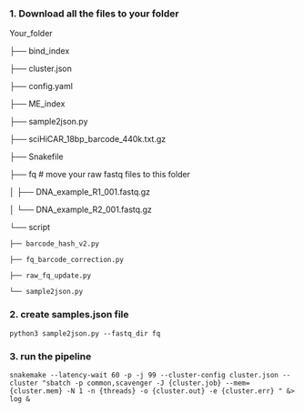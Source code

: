 ### 1. Download all the files to your folder
Your_folder

├── bind_index

├── cluster.json

├── config.yaml

├── ME_index

├── sample2json.py

├── sciHiCAR_18bp_barcode_440k.txt.gz

├── Snakefile

├── fq # move your raw fastq files to this folder

│   ├── DNA_example_R1_001.fastq.gz

│   └── DNA_example_R2_001.fastq.gz

└── script

    ├── barcode_hash_v2.py
    
    ├── fq_barcode_correction.py
    
    ├── raw_fq_update.py
    
    └── sample2json.py
    

### 2. create samples.json file

`python3 sample2json.py --fastq_dir fq`

### 3. run the pipeline

`snakemake --latency-wait 60 -p -j 99 --cluster-config cluster.json --cluster "sbatch -p common,scavenger -J {cluster.job} --mem={cluster.mem} -N 1 -n {threads} -o {cluster.out} -e {cluster.err} " &> log &`
